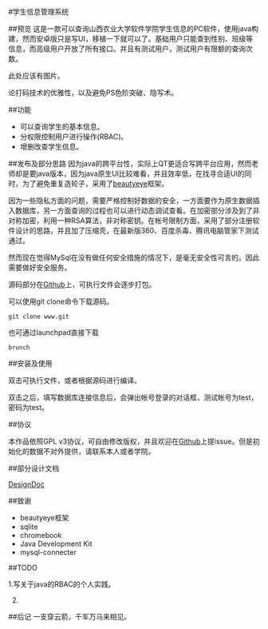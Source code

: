 #学生信息管理系统

##预览
这是一款可以查询山西农业大学软件学院学生信息的PC软件，使用java构建，然而安卓版只是写UI，移植一下就可以了。基础用户只能查到性别、班级等信息，而高级用户开放了所有接口。并且有测试用户，测试用户有限额的查询次数。

此处应该有图片。

论打码技术的优雅性，以及避免PS色阶突破、隐写术。

##功能

 + 可以查询学生的基本信息。
 + 分权限控制用户进行操作(RBAC)。
 + 增删改查学生信息。

##发布及部分思路
因为java的跨平台性，实际上QT更适合写跨平台应用，然而老师却是要java版本，因为java原生UI比较难看，并且效率低，在找寻合适UI的同时，为了避免重复造轮子，采用了[beautyeye]()框架。

因为一些隐私方面的问题，需要严格控制好数据的安全，一方面要作为原生数据插入数据库，另一方面查询的过程也可以进行动态调试查看。在加密部分涉及到了非对称加密，利用一种RSA算法，非对称密钥。在帐号限制方面，采用了部分注册软件设计的思路，并且加了压缩壳，在最新版360、百度杀毒、腾讯电脑管家下测试通过。

然而现在觉得MySql在没有做任何安全措施的情况下，是毫无安全性可言的。因此需要做好安全服务。

源码部分在[Github]()上，可执行文件会逐步打包。

可以使用git clone命令下载源码。

	git clone www.git

也可通过launchpad直接下载

	brunch

##安装及使用

双击可执行文件，或者根据源码进行编译。

双击之后，填写数据库连接信息后，会弹出帐号登录的对话框，测试帐号为test，密码为test。

##协议

本作品依照GPL v3协议，可自由修改版权，并且欢迎在[Github]()上提issue。但是初始化的数据不对外提供，请联系本人或者学院。

##部分设计文档

[DesignDoc](https://github.com/DigDream/SIMS/blob/master/DesignDoc.md)

##致谢

+ beautyeye框架
+ sqlite
+ chromebook
+ Java Development Kit
+ mysql-connecter

##TODO

1.写关于java的RBAC的个人实践。

2.

##后记
一支穿云箭，千军万马来相见。